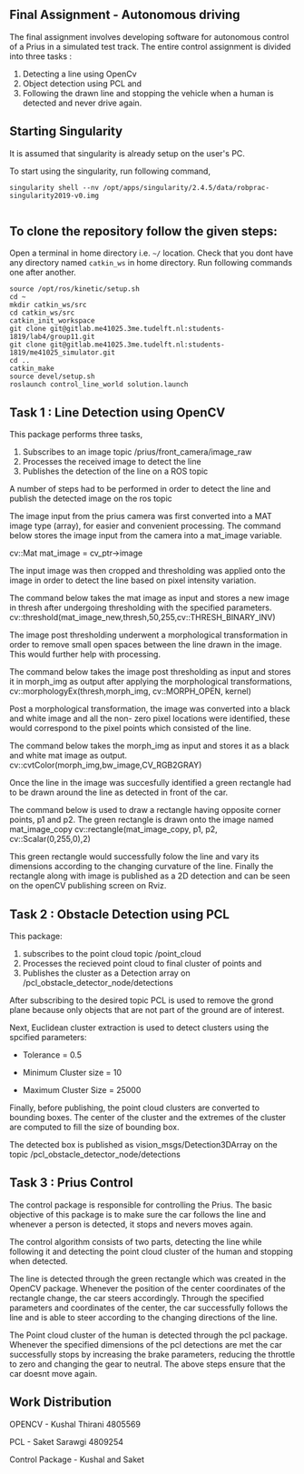 ## Final Assignment - Autonomous driving

The final assignment involves developing software for autonomous control of a Prius in a simulated test track. The entire control assignment is divided into three tasks :

1) Detecting a line using OpenCv
2) Object detection using PCL and
3) Following the drawn line and stopping the vehicle when a human is detected and never drive again.

## Starting Singularity

It is assumed that singularity is already setup on the user's PC. 

To start using the singularity, run following command,
```
singularity shell --nv /opt/apps/singularity/2.4.5/data/robprac-singularity2019-v0.img


``` 

## To clone the repository follow the given steps:
Open a terminal in home directory i.e. `~/` location. Check that you dont have any directory named `catkin_ws` in home directory. Run following commands one after another.
```
source /opt/ros/kinetic/setup.sh
cd ~
mkdir catkin_ws/src
cd catkin_ws/src
catkin_init_workspace
git clone git@gitlab.me41025.3me.tudelft.nl:students-1819/lab4/group11.git
git clone git@gitlab.me41025.3me.tudelft.nl:students-1819/me41025_simulator.git
cd ..
catkin_make
source devel/setup.sh
roslaunch control_line_world solution.launch
```

## Task 1 : Line Detection using OpenCV

This package performs three tasks, 

1) Subscribes to an image topic /prius/front_camera/image_raw
2) Processes the received image to detect the line
3) Publishes the detection of the line on a ROS topic

A number of steps had to be performed in order to detect the line and publish the detected image on the ros topic

The image input from the prius camera was first converted into a MAT image type (array), for easier and convenient processing.
The command below stores the image input from the camera into a mat_image variable.

cv::Mat mat_image = cv_ptr->image


The input image was then cropped and thresholding was applied onto the image in order to detect the line based on pixel intensity variation.

The command below takes the mat image as input and stores a new image in thresh after undergoing thresholding with the specified parameters.
cv::threshold(mat_image_new,thresh,50,255,cv::THRESH_BINARY_INV)


The image post thresholding underwent a morphological transformation in order to remove small open spaces between the line drawn in the image. This would further help with processing.

The command below takes the image post thresholding as input and stores it in morph_img as output after applying the morphological transformations,
cv::morphologyEx(thresh,morph_img, cv::MORPH_OPEN, kernel)



Post a morphological transformation, the image was converted into a black and white image and all the non- zero pixel locations were identified, these would correspond to the pixel points which consisted of the line.

The command below takes the morph_img as input and stores it as a black and white mat image as output. 
cv::cvtColor(morph_img,bw_image,CV_RGB2GRAY)


Once the line in the image was succesfully identified a green rectangle had to be drawn around the line as detected in front of the car.

The command below is used to draw a rectangle having opposite corner points, p1 and p2. The green rectangle is drawn onto the image named mat_image_copy
cv::rectangle(mat_image_copy, p1, p2, cv::Scalar(0,255,0),2)



This green rectangle would successfully folow the line and vary its dimensions according to the changing curvature of the line.
Finally the rectangle along with image is published as a 2D detection and can be seen on the openCV publishing screen on Rviz.


## Task 2 : Obstacle Detection using PCL

This package:

1) subscribes to the point cloud topic /point_cloud 
2) Processes the recieved point cloud to final cluster of points and
3) Publishes the cluster as a Detection array on /pcl_obstacle_detector_node/detections

After subscribing to the desired topic PCL is used to remove the grond plane because only objects that are not part of the ground are of interest.

Next, Euclidean cluster extraction is used to detect clusters using the spcified parameters:

* Tolerance = 0.5

* Minimum Cluster size = 10

* Maximum Cluster Size = 25000

Finally, before publishing, the point cloud clusters are converted to bounding boxes. The center of the cluster and the extremes of the cluster are computed to fill the size of bounding box.

The detected box is published as vision_msgs/Detection3DArray on the topic /pcl_obstacle_detector_node/detections
 
## Task 3 : Prius Control


The control package is responsible for controlling the Prius. The basic objective of this package is to make sure the car follows the line and 
whenever a person is detected, it stops and nevers moves again.

The control algorithm consists of two parts, detecting the line while following it and detecting the point cloud cluster of the human and stopping when detected.

The line is detected through the green rectangle which was created in the OpenCV package. Whenever the position of the center coordinates of the rectangle change, the car steers accordingly.
Through the specified parameters and coordinates of the center, the car successfully follows the line and is able to steer according to the changing directions of the line.

The Point cloud cluster of the human is detected through the pcl package. Whenever the specified dimensions of the pcl detections are met the car successfully stops by increasing the brake parameters, reducing the throttle to zero and changing the gear to neutral. The above steps ensure that the car doesnt move again.

## Work Distribution

OPENCV - Kushal Thirani 4805569

PCL - Saket Sarawgi 4809254

Control Package - Kushal and Saket
 


